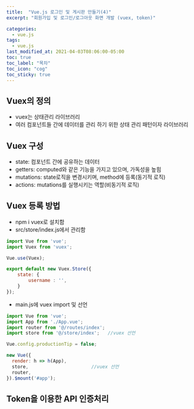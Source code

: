 ```yaml
---
title:  "Vue.js 로그인 및 게시판 만들기(4)"
excerpt: "회원가입 및 로그인/로그아웃 화면 개발 (vuex, token)"

categories:
  - vue.js
tags:
  - vue.js
last_modified_at: 2021-04-03T08:06:00-05:00
toc: true
toc_label: "목차"
toc_icon: "cog"
toc_sticky: true
---
```


## Vuex의 정의
- vuex는 상태관리 라이브러리  
- 여러 컴포넌트들 간에 데이터를 관리 하기 위한 상태 관리 패턴이자 라이브러리  


## Vuex 구성
- state: 컴포넌트 간에 공유하는 데이터
- getters: computed와 같은 기능을 가지고 있으며, 가독성을 높힘  
- mutations: state로직을 변경시키며, method에 등록(동기적 로직)
- actions: mutations를 실행시키는 역할(비동기적 로직)  

## Vuex 등록 방법
- npm i vuex로 설치함  
- src/store/index.js에서 관리함  

```jsx
import Vue from 'vue';
import Vuex from 'vuex';

Vue.use(Vuex);

export default new Vuex.Store({
    state: {
        username : '',
    }
});
```  
- main.js에 vuex import 및 선언   

```jsx
import Vue from 'vue';
import App from './App.vue';
import router from '@/routes/index';
import store from '@/store/index';   //vuex 선언

Vue.config.productionTip = false;

new Vue({
  render: h => h(App),
  store,                       //vuex 선언
  router,
}).$mount('#app');
``` 

## Token을 이용한 API 인증처리
